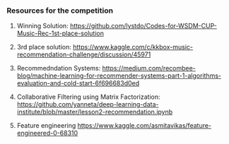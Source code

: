 
### Resources for the competition
1. Winning Solution: https://github.com/lystdo/Codes-for-WSDM-CUP-Music-Rec-1st-place-solution
2. 3rd place solution: https://www.kaggle.com/c/kkbox-music-recommendation-challenge/discussion/45971
3. Recommedndation Systems: https://medium.com/recombee-blog/machine-learning-for-recommender-systems-part-1-algorithms-evaluation-and-cold-start-6f696683d0ed
4. Collaborative Filtering using Matrix Factorization: https://github.com/yanneta/deep-learning-data-institute/blob/master/lesson2-recommendation.ipynb

5. Feature engineering https://www.kaggle.com/asmitavikas/feature-engineered-0-68310
